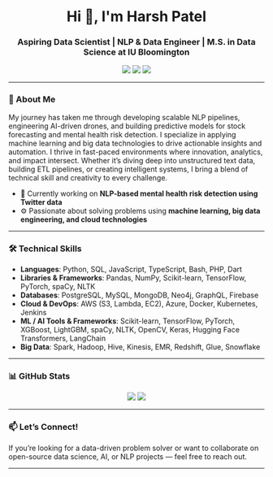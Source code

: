 <h1 align="center">Hi 👋, I'm Harsh Patel</h1>
<h3 align="center">Aspiring Data Scientist | NLP & Data Engineer | M.S. in Data Science at IU Bloomington</h3>

<p align="center">
  <a href="https://www.linkedin.com/in/harshpatel3107/"><img src="https://img.shields.io/badge/LinkedIn-blue?logo=linkedin&style=flat-square" /></a>
  <a href="mailto:harshspatel60@gmail.com"><img src="https://img.shields.io/badge/Email-harshspatel60@gmail.com-red?style=flat-square&logo=gmail" /></a>
  <a href="https://github.com/Blank31"><img src="https://img.shields.io/github/followers/Blank31?label=GitHub&style=social" /></a>
</p>

---

### 🧠 About Me
My journey has taken me through developing scalable NLP pipelines, engineering AI-driven drones, and building predictive models for stock forecasting and mental health risk detection. I specialize in applying machine learning and big data technologies to drive actionable insights and automation.
I thrive in fast-paced environments where innovation, analytics, and impact intersect. Whether it’s diving deep into unstructured text data, building ETL pipelines, or creating intelligent systems, I bring a blend of technical skill and creativity to every challenge.
- 🔬 Currently working on **NLP-based mental health risk detection using Twitter data**
- ⚙️ Passionate about solving problems using **machine learning, big data engineering, and cloud technologies**

---

### 🛠️ Technical Skills
- **Languages**: Python, SQL, JavaScript, TypeScript, Bash, PHP, Dart
- **Libraries & Frameworks**: Pandas, NumPy, Scikit-learn, TensorFlow, PyTorch, spaCy, NLTK
- **Databases**: PostgreSQL, MySQL, MongoDB, Neo4j, GraphQL, Firebase
- **Cloud & DevOps**: AWS (S3, Lambda, EC2), Azure, Docker, Kubernetes, Jenkins
- **ML / AI Tools & Frameworks**: Scikit-learn, TensorFlow, PyTorch, XGBoost, LightGBM, spaCy, NLTK, OpenCV, Keras, Hugging Face Transformers, LangChain
- **Big Data**: Spark, Hadoop, Hive, Kinesis, EMR, Redshift, Glue, Snowflake


---

### 📊 GitHub Stats
<p align="center">
  <img src="https://github-readme-stats.vercel.app/api?username=Blank31&show_icons=true&theme=tokyonight" />
  <img src="https://github-readme-stats.vercel.app/api/top-langs/?username=Blank31&layout=compact&theme=tokyonight" />
</p>

---

### 📫 Let’s Connect!
If you’re looking for a data-driven problem solver or want to collaborate on open-source data science, AI, or NLP projects — feel free to reach out.

---

